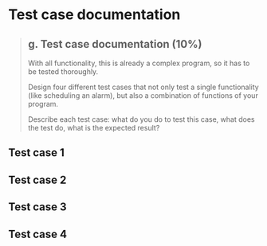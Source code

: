 # Test case documentation

> ## g. Test case documentation (10%)
> With all functionality, this is already a complex program, so it has to be tested thoroughly.
>
> Design four different test cases that not only test a single functionality (like scheduling an alarm), but also a
> combination of functions of your program.
>
> Describe each test case: what do you do to test this case, what does the test do, what is the expected result?

## Test case 1

## Test case 2

## Test case 3

## Test case 4

